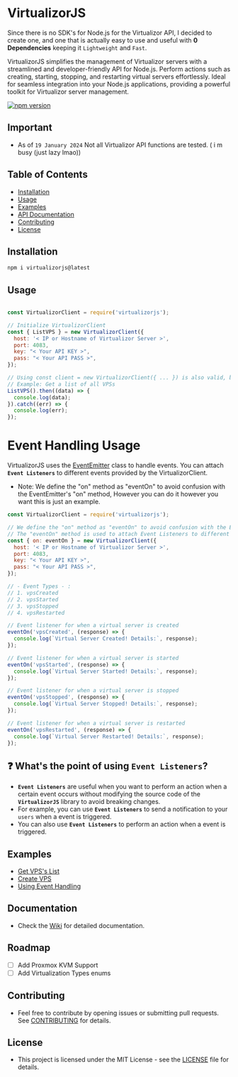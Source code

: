 # VirtualizorJS

Since there is no SDK's for Node.js for the Virtualizor API, I decided to create one, and one that is actually easy to use and useful with **0 Dependencies** keeping it `Lightweight` and `Fast`.

VirtualizorJS simplifies the management of Virtualizor servers with a streamlined and developer-friendly API for Node.js. Perform actions such as creating, starting, stopping, and restarting virtual servers effortlessly. Ideal for seamless integration into your Node.js applications, providing a powerful toolkit for Virtualizor server management.

[![npm version](https://badge.fury.io/js/virtualizorjs.svg)](https://badge.fury.io/js/virtualizorjs)

## Important
 - As of `19 January 2024` Not all Virtualizor API functions are tested. ( i m busy (just lazy lmao))

## Table of Contents
- [Installation](#installation)
- [Usage](#usage)
- [Examples](#examples)
- [API Documentation](#api-documentation)
- [Contributing](#contributing)
- [License](#license)

## Installation

```bash
npm i virtualizorjs@latest
```

## Usage

```javascript

const VirtualizorClient = require('virtualizorjs');

// Initialize VirtualizorClient
const { ListVPS } = new VirtualizorClient({
  host: '< IP or Hostname of Virtualizor Server >',
  port: 4083,
  key: "< Your API KEY >",
  pass: "< Your API PASS >",
});

// Using const client = new VirtualizorClient({ ... }) is also valid, but you will have to use client.ListVPS() instead of ListVPS() which just looks ugly.
// Example: Get a list of all VPSs
ListVPS().then((data) => {
  console.log(data);
}).catch((err) => {
  console.log(err);
});
```

# Event Handling Usage

VirtualizorJS uses the [EventEmitter](https://nodejs.org/api/events.html) class to handle events. You can attach **`Event Listeners`** to different events provided by the VirtualizorClient.

- Note: We define the "on" method as "eventOn" to avoid confusion with the EventEmitter's "on" method, However you can do it however you want this is just an example.

```javascript
const VirtualizorClient = require('virtualizorjs'); 

// We define the "on" method as "eventOn" to avoid confusion with the EventEmitter's "on" method, However you can do it however you want this is just an example.
// The "eventOn" method is used to attach Event Listeners to different events provided by the VirtualizorClient.
const { on: eventOn } = new VirtualizorClient({
  host: '< IP or Hostname of Virtualizor Server >',
  port: 4083,
  key: "< Your API KEY >",
  pass: "< Your API PASS >",
});

// - Event Types - :
// 1. vpsCreated
// 2. vpsStarted
// 3. vpsStopped
// 4. vpsRestarted

// Event listener for when a virtual server is created
eventOn('vpsCreated', (response) => {
  console.log(`Virtual Server Created! Details:`, response);
});

// Event listener for when a virtual server is started
eventOn('vpsStarted', (response) => {
  console.log(`Virtual Server Started! Details:`, response);
});

// Event listener for when a virtual server is stopped
eventOn('vpsStopped', (response) => {
  console.log(`Virtual Server Stopped! Details:`, response);
});

// Event listener for when a virtual server is restarted
eventOn('vpsRestarted', (response) => {
  console.log(`Virtual Server Restarted! Details:`, response);
});
```

## ❓ What's the point of using **`Event Listeners`**?
 - **`Event Listeners`** are useful when you want to perform an action when a certain event occurs without modifying the source code of the **`VirtualizorJS`** library to avoid breaking changes.
 - For example, you can use **`Event Listeners`** to send a notification to your `users` when a event is triggered.
 - You can also use **`Event Listeners`** to perform an action when a event is triggered.

## Examples

- [Get VPS's List](/examples/listvps.js)
- [Create VPS](/examples/createvps.js)
- [Using Event Handling](/examples/eventhandling.js)


## Documentation

- Check the [Wiki](https://github.com/kkMihai/virtualizorjs/wiki) for detailed documentation.

## Roadmap
  - [ ] Add Proxmox KVM Support
  - [ ] Add Virtualization Types enums

## Contributing

- Feel free to contribute by opening issues or submitting pull requests. See [CONTRIBUTING](/CONTRIBUTING.md) for details.

## License

- This project is licensed under the MIT License - see the [LICENSE](/LICENSE) file for details.
